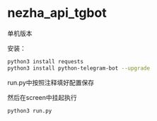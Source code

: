 # nezha_api_tgbot

单机版本

安装：

```bash
python3 install requests
python3 install python-telegram-bot --upgrade
```

run.py中按照注释填好配置保存

然后在screen中挂起执行

```bash
python3 run.py
```
